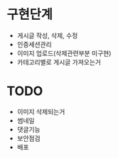 # 구현단계
- 게시글 작성, 삭제, 수정
- 인증세션관리
- 이미지 업로드(삭제관련부분 미구현)
- 카테고리별로 게시글 가져오는거

# TODO
- 이미지 삭제되는거
- 썸네일
- 댓글기능
- 보안점검
- 배포